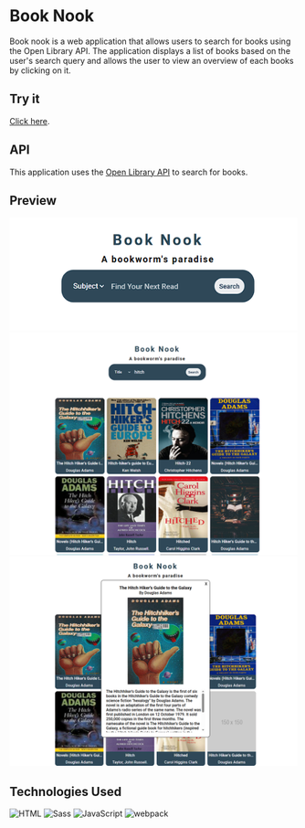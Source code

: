 # Book Nook
Book nook is a web application that allows users to search for books using the Open Library API. The application displays a list of books based on the user's search query and allows the user to view an overview of each books by clicking on it.

## Try it
[Click here](https://booknookapp.netlify.app/).

## API 
This application uses the [Open Library API]('https://openlibrary.org/developers/api') to search for books.

## Preview
![Book Nook](./src/img/readmeimg/booknookempty.png)
![Book Search Results](./src/img/readmeimg/booknooksearchresults.png)
![Modal Preview](./src/img/readmeimg/booknookmodal.png)

## Technologies Used

<img height="50" src="https://user-images.githubusercontent.com/25181517/192158954-f88b5814-d510-4564-b285-dff7d6400dad.png" alt="HTML" title="HTML" />
<img height="50" src="https://user-images.githubusercontent.com/25181517/192158956-48192682-23d5-4bfc-9dfb-6511ade346bc.png" alt="Sass" title="Sass" />
<img height="50" src="https://user-images.githubusercontent.com/25181517/117447155-6a868a00-af3d-11eb-9cfe-245df15c9f3f.png" alt="JavaScript" title="JavaScript" />
<img height="50" src="https://user-images.githubusercontent.com/25181517/187955008-981340e6-b4cc-441b-80cf-7a5e94d29e7e.png" alt="webpack" title="webpack" />

